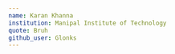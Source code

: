 ```yaml
---
name: Karan Khanna
institution: Manipal Institute of Technology
quote: Bruh
github_user: Glonks
---
```

